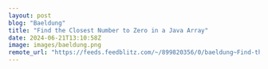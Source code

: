 ```yaml
---
layout: post
blog: "Baeldung"
title: "Find the Closest Number to Zero in a Java Array"
date: 2024-06-21T13:10:58Z
image: images/baeldung.png
remote_url: "https://feeds.feedblitz.com/~/899820356/0/baeldung~Find-the-Closest-Number-to-Zero-in-a-Java-Array"
---
```

